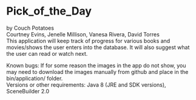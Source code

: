 # Pick_of_the_Day
by Couch Potatoes  
Courtney Evins, Jenelle Millison, Vanesa Rivera, David Torres  
This application will keep track of progress for various books and movies/shows the user enters into the database. It will also suggest what the user can read or watch next.   
   
Known bugs: If for some reason the images in the app do not show, you may need to download the images manually from github and place in the bin/application/ folder.  
Versions or other requirements: Java 8 (JRE and SDK versions), SceneBuilder 2.0
